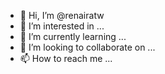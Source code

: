 - 👋 Hi, I’m @renairatw
- 👀 I’m interested in ...
- 🌱 I’m currently learning ...
- 💞️ I’m looking to collaborate on ...
- 📫 How to reach me ...

<!---
renairatw/renairatw is a ✨ special ✨ repository because its `README.md` (this file) appears on your GitHub profile.
You can click the Preview link to take a look at your changes.
--->
